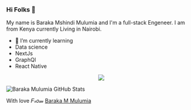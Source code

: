 ### Hi Folks 👋


My name is Baraka Mshindi Mulumia and I'm a full-stack Engeneer. I am from Kenya currently Living in Nairobi.


- 🌱 I’m currently learning 
- Data science 
- NextJs
- GraphQl
- React Native

<!--
**barakamulumia/barakamulumia** is a ✨ _special_ ✨ repository because its `README.md` (this file) appears on your GitHub profile.
- 💬 Ask me about ...
- 📫 How to reach me: ...
- 😄 Pronouns: ...
- ⚡ Fun fact: ...
-->

<div align="center">
   <img src="https://i.postimg.cc/cLwSk2V5/IMG-20210324-WA0014.jpg"> 
</div>


![Baraka Mulumia GitHub Stats](https://github-readme-stats.vercel.app/api?username=barakamulumia&show_icons=true&theme=nightowl)


With love 𝐹𝓇𝑜𝓂 [Baraka M Mulumia](https://github.com/barakamulumia)
